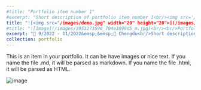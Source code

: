 ```yaml
---
#title: "Portfolio item number 1"
#excerpt: "Short description of portfolio item number 1<br/><img src='/images/500x300.png'>"
title: "![<img src="/images/demo.jpg" width="20" height="20">](/images/3953273590_704e3899d5_m.jpg)<br/><br/>Portfolio item number 1"
#title: "![image](/images/3953273590_704e3899d5_m.jpg)<br/><br/>Portfolio item number 1"
excerpt: "📅 9/2022 - 11/2022&emsp;&emsp;📍 Chengdu<br/>Short description of portfolio item number 1 - test"
collection: portfolio
---
```


This is an item in your portfolio. It can be have images or nice text. If you name the file .md, it will be parsed as markdown. If you name the file .html, it will be parsed as HTML. 

![image](/images/3953273590_704e3899d5_m.jpg)